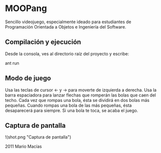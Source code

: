 MOOPang 
=======

Sencillo videojuego, especialmente ideado para estudiantes de Programación
Orientada a Objetos e Ingeniería del Software.

Compilación y ejecución
-----------------------
Desde la consola, ves al directorio raíz del proyecto y escribe:

ant run

Modo de juego
-------------
Usa las teclas de cursor <- y -> para moverte de izquierda a derecha.
Usa la barra espaciadora para lanzar flechas que romperán las bolas que caen del
techo.
Cada vez que rompas una bola, ésta se dividirá en dos bolas más pequeñas. Cuando
rompas una bola de las más pequeñas, ésta desaparecerá para siempre.
Si una bola te toca, se acaba el juego.

Captura de pantalla
-------------------
!(shot.png "Captura de pantalla")

2011 Mario Macías
